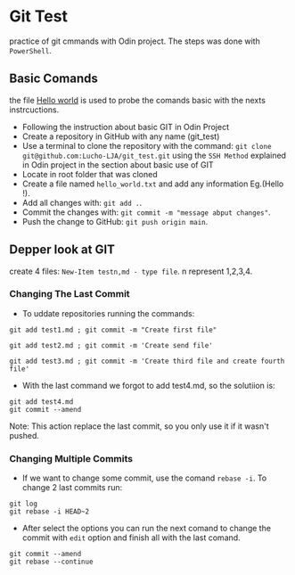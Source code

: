 # Git Test
practice of git cmmands with Odin project. The steps was done with `PowerShell`.
## Basic Comands
the file [Hello world](src/hello_world.txt) is used to probe the comands basic with the nexts instrcuctions.
- Following the instruction about basic GIT in Odin Project
- Create a repository in GitHub with any name (git_test)
- Use a terminal to clone the repository with the command: `git clone git@github.com:Lucho-LJA/git_test.git` using the `SSH Method` explained in Odin project in the section about basic use of GIT
- Locate in root folder that was cloned
- Create a file named `hello_world.txt` and add any information Eg.(Hello <your name>!).
- Add all changes with: `git add .`.
- Commit the changes with: `git commit -m "message abput changes"`.
- Push the change to GitHub: `git push origin main`.

## Depper look at GIT
create 4 files: `New-Item testn,md - type file`. n represent 1,2,3,4.
### Changing The Last Commit
- To uddate repositories running the commands:
<!--sec data-title="Command: Windows" data-id="windows_git" data-collapse=true ces-->
    git add test1.md ; git commit -m "Create first file"
<!--endsec-->
<!--sec data-title="Command: Windows" data-id="windows_git" data-collapse=true ces-->
    git add test2.md ; git commit -m 'Create send file' 
<!--endsec-->
<!--sec data-title="Command: Windows" data-id="windows_git" data-collapse=true ces-->
    git add test3.md ; git commit -m 'Create third file and create fourth file'
<!--endsec-->
- With the last command we forgot to add test4.md, so the solutiion is:
<!--sec data-title="Command: Windows" data-id="windows_git" data-collapse=true ces-->
    git add test4.md
    git commit --amend
<!--endsec-->
Note: This action replace the last commit, so you only use it if it wasn't pushed.
### Changing Multiple Commits
- If we want to change some commit, use the comand `rebase -i`. To change 2 last commits run:
<!--sec data-title="Your first command: Windows" data-id="windows_whoami" data-collapse=true ces-->
    git log
    git rebase -i HEAD~2
<!--endsec-->
- After select the options you can run the next comand to change the commit with `edit` option and finish all with the last comand.
<!--sec data-title="Your first command: Windows" data-id="windows_whoami" data-collapse=true ces-->
    git commit --amend
    git rebase --continue
<!--endsec-->